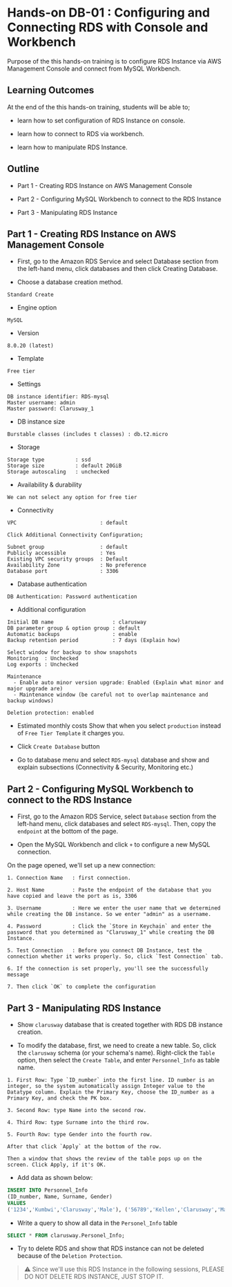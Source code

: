 # Hands-on DB-01 : Configuring and Connecting RDS with Console and Workbench

Purpose of the this hands-on training is to configure RDS Instance via AWS Management Console and connect from MySQL Workbench.

## Learning Outcomes

At the end of the this hands-on training, students will be able to;

- learn how to set configuration of RDS Instance on console.

- learn how to connect to RDS via workbench.

- learn how to manipulate RDS Instance.

## Outline

- Part 1 - Creating RDS Instance on AWS Management Console

- Part 2 - Configuring MySQL Workbench to connect to the RDS Instance

- Part 3 - Manipulating RDS Instance

## Part 1 - Creating RDS Instance on AWS Management Console

- First, go to the Amazon RDS Service and select Database section from the left-hand menu, click databases and then click Creating Database.

- Choose a database creation method.

```text
Standard Create
```

- Engine option

```text
MySQL
```

- Version

```text
8.0.20 (latest)
```

- Template

```text
Free tier
```

- Settings

```text
DB instance identifier: RDS-mysql
Master username: admin
Master password: Clarusway_1
```

- DB instance size

```text
Burstable classes (includes t classes) : db.t2.micro
```

- Storage

```text
Storage type          : ssd
Storage size          : default 20GiB
Storage autoscaling   : unchecked
```

- Availability & durability

```text
We can not select any option for free tier
```

- Connectivity

```text
VPC                           : default

Click Additional Connectivity Configuration;

Subnet group                  : default
Publicly accessible           : Yes
Existing VPC security groups  : Default
Availability Zone             : No preference
Database port                 : 3306
```

- Database authentication

```text
DB Authentication: Password authentication
```

- Additional configuration

```text
Initial DB name                   : clarusway
DB parameter group & option group : default
Automatic backups                 : enable
Backup retention period           : 7 days (Explain how)

Select window for backup to show snapshots
Monitoring  : Unchecked
Log exports : Unchecked

Maintenance
  - Enable auto minor version upgrade: Enabled (Explain what minor and major upgrade are)
  - Maintenance window (be careful not to overlap maintenance and backup windows)

Deletion protection: enabled
```

- Estimated monthly costs
Show that when you select `production` instead of `Free Tier Template` it charges you.

- Click `Create Database` button

- Go to database menu and select `RDS-mysql` database and show and explain subsections (Connectivity & Security, Monitoring etc.)

## Part 2 - Configuring MySQL Workbench to connect to the RDS Instance

- First, go to the Amazon RDS Service, select `Database` section from the left-hand menu, click databases and select `RDS-mysql`. Then, copy the `endpoint` at the bottom of the page.

- Open the MySQL Workbench and click `+` to configure a new MySQL connection.

On the page opened, we'll set up a new connection:

```text
1. Connection Name   : first connection.

2. Host Name         : Paste the endpoint of the database that you have copied and leave the port as is, 3306

3. Username          : Here we enter the user name that we determined while creating the DB instance. So we enter "admin" as a username.

4. Password          : Click the `Store in Keychain` and enter the password that you determined as "Clarusway_1" while creating the DB Instance.

5. Test Connection   : Before you connect DB Instance, test the connection whether it works properly. So, click `Test Connection` tab.

6. If the connection is set properly, you'll see the successfully message

7. Then click `OK` to complete the configuration
```

## Part 3 - Manipulating RDS Instance

- Show `clarusway` database that is created together with RDS DB instance creation.

- To modify the database, first, we need to create a new table. So, click the `clarusway` schema (or your schema's name). Right-click the `Table` option, then select the `Create Table`, and enter `Personnel_Info` as table name.

```text
1. First Row: Type `ID_number` into the first line. ID number is an integer, so the system automatically assign Integer value to the Datatype column. Explain the Primary Key, choose the ID_number as a Primary Key, and check the PK box.

3. Second Row: type Name into the second row.

4. Third Row: type Surname into the third row.

5. Fourth Row: type Gender into the fourth row.

After that click `Apply` at the bottom of the row.

Then a window that shows the review of the table pops up on the screen. Click Apply, if it's OK.
```

- Add data as shown below:

```sql
INSERT INTO Personnel_Info
(ID_number, Name, Surname, Gender)
VALUES
('1234','Kumbwi','Clarusway','Male'), ('56789','Kellen','Clarusway','Male');
```

- Write a query to show all data in the `Personel_Info` table

```sql
SELECT * FROM clarusway.Personel_Info;
```

- Try to delete RDS and show that RDS instance can not be deleted because of the `Deletion Protection`.

> :warning: Since we'll use this RDS Instance in the following sessions, PLEASE DO NOT DELETE RDS INSTANCE, JUST STOP IT.

